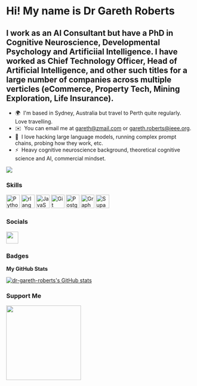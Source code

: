 Hi! My name is Dr Gareth Roberts
=========================================================================================================================================

I work as an AI Consultant but have a PhD in Cognitive Neuroscience, Developmental Psychology and Artificiial Intelligence.
I have worked as Chief Technology Officer, Head of Artificial Intelligence, and other such titles for a large number of companies across multiple verticles (eCommerce, Property Tech, Mining Exploration, Life Insurance).
-------------------------

* 🌍  I'm based in Sydney, Australia but travel to Perth quite regularly. Love travelling.
* ✉️  You can email me at [gareth@zmail.com](mailto:gareth@zmail.com) or [gareth.roberts@ieee.org](mailto:gareth.roberts@ieee.org).
* 🧠  I love hacking large language models, running complex prompt chains, probing how they work, etc.
* ⚡  Heavy cognitive neuroscience background, theoretical cognitive science and AI, commercial mindset. 

<a href="https://www.twitter.com/Gar3th_Roberts" target="_blank" rel="noreferrer"><img
src="https://img.shields.io/twitter/follow/Gar3th_Roberts?logo=twitter&style=for-the-badge&color=0891b2&labelColor=1c1917"
/></a>

### Skills

<p align="left">
<a href="https://www.python.org/" target="_blank" rel="noreferrer"><img src="https://raw.githubusercontent.com/danielcranney/readme-generator/main/public/icons/skills/python-colored.svg" width="36" height="36" alt="Python" /></a>
<a href="https://www.r-project.org/" target="_blank" rel="noreferrer"><img src="https://raw.githubusercontent.com/danielcranney/readme-generator/main/public/icons/skills/rlang-colored.svg" width="36" height="36" alt="rlang" /></a>
<a href="https://developer.mozilla.org/en-US/docs/Web/JavaScript" target="_blank" rel="noreferrer"><img src="https://raw.githubusercontent.com/danielcranney/readme-generator/main/public/icons/skills/javascript-colored.svg" width="36" height="36" alt="JavaScript" /></a>
<a href="https://git-scm.com/" target="_blank" rel="noreferrer"><img src="https://raw.githubusercontent.com/danielcranney/readme-generator/main/public/icons/skills/git-colored.svg" width="36" height="36" alt="Git" /></a>
<a href="https://www.postgresql.org/" target="_blank" rel="noreferrer"><img src="https://raw.githubusercontent.com/danielcranney/readme-generator/main/public/icons/skills/postgresql-colored.svg" width="36" height="36" alt="PostgreSQL" /></a>
<a href="https://graphql.org/" target="_blank" rel="noreferrer"><img src="https://raw.githubusercontent.com/danielcranney/readme-generator/main/public/icons/skills/graphql-colored.svg" width="36" height="36" alt="GraphQL" /></a>
<a href="https://supabase.io/" target="_blank" rel="noreferrer"><img src="https://raw.githubusercontent.com/danielcranney/readme-generator/main/public/icons/skills/supabase-colored.svg" width="36" height="36" alt="Supabase" /></a>
</p>


### Socials

<a href="https://www.twitter.com/Gar3th_Roberts" target="_blank" rel="noreferrer"><img src="https://raw.githubusercontent.com/danielcranney/readme-generator/main/public/icons/socials/twitter.svg" width="32" height="32" /></a></p>

### Badges

<b>My GitHub Stats</b>

<a href="http://www.github.com/dr-gareth-roberts"><img src="https://github-readme-stats.vercel.app/api?username=dr-gareth-roberts&show_icons=true&hide=&count_private=true&title_color=0891b2&text_color=ffffff&icon_color=0891b2&bg_color=1c1917&hide_border=true&show_icons=true" alt="dr-gareth-roberts's GitHub stats" /></a>

### Support Me

<a href="https://www.buymeacoffee.com/gareth"><img src="https://cdn.buymeacoffee.com/buttons/v2/default-yellow.png" width="200" /></a>

